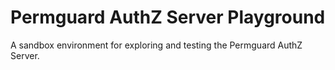 # Permguard AuthZ Server Playground

A sandbox environment for exploring and testing the Permguard AuthZ Server.
